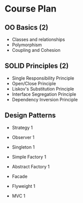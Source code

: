 # Course Plan

## OO Basics (2)

- Classes and relationships
- Polymorphism
- Coupling and Cohesion

## SOLID Principles (2)

- Single Responsibility Principle
- Open/Close Principle
- Liskov's Substitution Principle
- Interface Segregation Principle
- Dependency Inversion Principle 

## Design Patterns

- Strategy 1
- Observer 1

- Singleton  1
- Simple Factory  1
- Abstract Factory  1

- Facade
- Flyweight 1
- MVC 1


